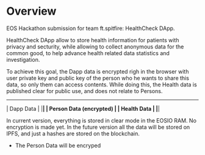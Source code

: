 # Overview
EOS Hackathon submission for team ft.spitfire: HealthCheck DApp.

HealthCheck DApp allow to store health information for patients with privacy and secturity, while allowing to collect anonymous data for the common good, to help advance health related data statistics and investigation.

To achieve this goal, the Dapp data is encrypted righ in the browser with user private key and public key of the person who he wants to share this data, so only them can access contents.
While doing this, the Health data is published clear for public use, and does not relate to Persons.
 __________________________
| Dapp Data                |
|__________________________|
| Person Data (encrypted)  |
| Health Data              |
|__________________________|

In current version, everything is stored in clear mode in the EOSIO RAM. No encryption is made yet.
In the future version all the data will be stored on IPFS, and just a hashes are stored on the blockchain.
 - The Person Data will be encryped



